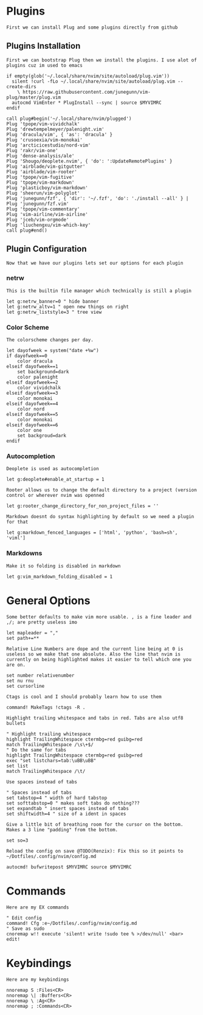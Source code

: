 # Plugins

    First we can install Plug and some plugins directly from github

## Plugins Installation

    First we can bootstrap Plug then we install the plugins. I use alot of plugins cuz im used to emacs

```vim
if empty(glob('~/.local/share/nvim/site/autoload/plug.vim'))
  silent !curl -fLo ~/.local/share/nvim/site/autoload/plug.vim --create-dirs
    \ https://raw.githubusercontent.com/junegunn/vim-plug/master/plug.vim
  autocmd VimEnter * PlugInstall --sync | source $MYVIMRC
endif

call plug#begin('~/.local/share/nvim/plugged')
Plug 'tpope/vim-vividchalk'
Plug 'drewtempelmeyer/palenight.vim'
Plug 'dracula/vim', { 'as': 'dracula' }
Plug 'crusoexia/vim-monokai'
Plug 'arcticicestudio/nord-vim'  
Plug 'rakr/vim-one'
Plug 'dense-analysis/ale'
Plug 'Shougo/deoplete.nvim', { 'do': ':UpdateRemotePlugins' }
Plug 'airblade/vim-gitgutter'
Plug 'airblade/vim-rooter'
Plug 'tpope/vim-fugitive'
Plug 'tpope/vim-markdown'
Plug 'plasticboy/vim-markdown'
Plug 'sheerun/vim-polyglot'
Plug 'junegunn/fzf', { 'dir': '~/.fzf', 'do': './install --all' } | Plug 'junegunn/fzf.vim'
Plug 'tpope/vim-commentary'
Plug 'vim-airline/vim-airline'
Plug 'jceb/vim-orgmode'
Plug 'liuchengxu/vim-which-key'
call plug#end()
```

## Plugin Configuration 

    Now that we have our plugins lets set our options for each plugin

### netrw

    This is the builtin file manager which technically is still a plugin

```vim
let g:netrw_banner=0 " hide banner
let g:netrw_altv=1 " open new things on right
let g:netrw_liststyle=3 " tree view
```

### Color Scheme

    The colorscheme changes per day.
    
```vim
let dayofweek = system("date +%w")
if dayofweek==0
    color dracula
elseif dayofweek==1
    set background=dark 
    color palenight
elseif dayofweek==2
    color vividchalk
elseif dayofweek==3
    color monokai
elseif dayofweek==4
    color nord
elseif dayofweek==5
    color monokai
elseif dayofweek==6
    color one
    set backgroud=dark
endif
```

### Autocompletion

    Deoplete is used as autocompletion

```vim
let g:deoplete#enable_at_startup = 1
```

    Rooter allows us to change the default directory to a project (version control or wherever nvim was openned

```vim
let g:rooter_change_directory_for_non_project_files = ''
```

    Markdown doesnt do syntax highlighting by default so we need a plugin for that

```vim
let g:markdown_fenced_languages = ['html', 'python', 'bash=sh', 'viml']
```

### Markdowns

    Make it so folding is disabled in markdown

```vim
let g:vim_markdown_folding_disabled = 1
```

# General Options
    
    Some better defaults to make vim more usable. , is a fine leader and ,/; are pretty useless imo

```vim
let mapleader = ","
set path+=**
```

    Relative Line Numbers are dope and the current line being at 0 is useless so we make that one absolute. Also the line that nvim is currently on being highlighted makes it easier to tell which one you are on.

```vim
set number relativenumber
set nu rnu
set cursorline
```

    Ctags is cool and I should probably learn how to use them

```vim
command! MakeTags !ctags -R .
```

    Highlight trailing whitespace and tabs in red. Tabs are also utf8 bullets

```vim
" Highlight trailing whitespace
highlight TrailingWhitespace ctermbg=red guibg=red
match TrailingWhitespace /\s\+$/
" Do the same for tabs
highlight TrailingWhitespace ctermbg=red guibg=red
exec "set listchars=tab:\uBB\uBB"
set list
match TrailingWhitespace /\t/
```

    Use spaces instead of tabs

```vim
" Spaces instead of tabs
set tabstop=4 " width of hard tabstop
set softtabstop=0 " makes soft tabs do nothing???
set expandtab " insert spaces instead of tabs
set shiftwidth=4 " size of a ident in spaces
```

    Give a little bit of breathing room for the cursor on the bottom. Makes a 3 line "padding" from the bottom.

```vim
set so=3
```

    Reload the config on save @TODO(Renzix): Fix this so it points to ~/Dotfiles/.config/nvim/config.md

```vim
autocmd! bufwritepost $MYVIMRC source $MYVIMRC
```

# Commands

    Here are my EX commands

```vim
" Edit config
command! Cfg :e~/Dotfiles/.config/nvim/config.md
" Save as sudo
cnoremap w!! execute 'silent! write !sudo tee % >/dev/null' <bar> edit!
```

# Keybindings

    Here are my keybindings

```vim
nnoremap S :Files<CR>
nnoremap \| :Buffers<CR>
nnoremap \ :Ag<CR>
nnoremap ; :Commands<CR>
```


